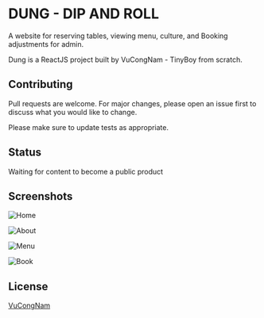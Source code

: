 # DUNG  - DIP AND ROLL
A website for reserving tables, viewing menu, culture, and Booking adjustments for admin.

Dung is a ReactJS project built by VuCongNam - TinyBoy from scratch.


## Contributing

Pull requests are welcome. For major changes, please open an issue first
to discuss what you would like to change.

Please make sure to update tests as appropriate.

## Status
Waiting for content to become a public product

## Screenshots

![Home](https://github.com/user-attachments/assets/1933ff18-ce1a-4013-8954-acf825edb0e6)

![About](https://github.com/user-attachments/assets/12838092-598b-4278-bc4a-6e84b73415a3)

![Menu](https://github.com/user-attachments/assets/f16e8637-617a-41e8-ba2f-22eb9981cb6f)

![Book](https://github.com/user-attachments/assets/c091e3fa-b195-4878-95dc-988e74db416c)

## License

[VuCongNam](https://www.facebook.com/tinyboy.3007/)
